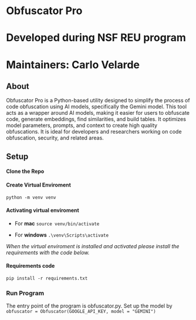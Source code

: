 # Obfuscator Pro
# Developed during NSF REU program
# Maintainers: Carlo Velarde

## About

Obfuscator Pro is a Python-based utility designed to simplify the process of code obfuscation using AI models, specifically the Gemini model. This tool acts as a wrapper around AI models, making it easier for users to obfuscate code, generate embeddings, find similarities, and build tables. It optimizes model parameters, prompts, and context to create high quality obfuscations. It is ideal for developers and researchers working on code obfuscation, security, and related areas.

## Setup
#### Clone the Repo

#### Create Virtual Enviroment

`python -m venv venv`

#### Activating virtual enviroment

* For __mac__
   `source venv/bin/activate`

* For __windows__
   `.\venv\Scripts\activate`

*When the virtual enviroment is installed and activated please install the requirements with the code below.*

#### Requirements code

`pip install -r requirements.txt`


### Run Program

The entry point of the program is obfuscator.py. Set up the model by `obfuscator = Obfuscator(GOOGLE_API_KEY, model = "GEMINI")`





